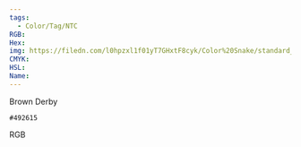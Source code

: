 ```yaml
---
tags:
  - Color/Tag/NTC
RGB:
Hex:
img: https://filedn.com/l0hpzxl1f01yT7GHxtF8cyk/Color%20Snake/standard_csv_to_svg/492615.svg
CMYK:
HSL:
Name:
---
```

Brown Derby
```palette
#492615
```
RGB

